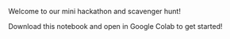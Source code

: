 Welcome to our mini hackathon and scavenger hunt!

Download this notebook and open in Google Colab to get started!
